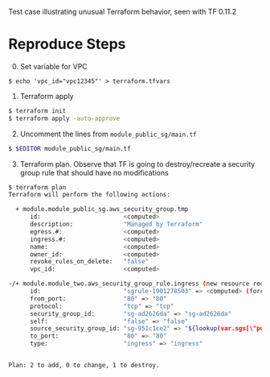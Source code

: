 Test case illustrating unusual Terraform behavior, seen with TF 0.11.2

# Reproduce Steps

0. Set variable for VPC

```
$ echo 'vpc_id="vpc12345"' > terraform.tfvars

```

1. Terraform apply

```bash
$ terraform init
$ terraform apply -auto-approve
```

2. Uncomment the lines from `module_public_sg/main.tf`

```bash
$ $EDITOR module_public_sg/main.tf
```

3. Terraform plan. Observe that TF is going to destroy/recreate a security group rule that should
have no modifications
```bash
$ terraform plan
Terraform will perform the following actions:

  + module.module_public_sg.aws_security_group.tmp
      id:                       <computed>
      description:              "Managed by Terraform"
      egress.#:                 <computed>
      ingress.#:                <computed>
      name:                     <computed>
      owner_id:                 <computed>
      revoke_rules_on_delete:   "false"
      vpc_id:                   <computed>

-/+ module.module_two.aws_security_group_rule.ingress (new resource required)
      id:                       "sgrule-1901278503" => <computed> (forces new resource)
      from_port:                "80" => "80"
      protocol:                 "tcp" => "tcp"
      security_group_id:        "sg-ad2626da" => "sg-ad2626da"
      self:                     "false" => "false"
      source_security_group_id: "sg-951c1ce2" => "${lookup(var.sgs[\"public\"], \"load_balancer\")}" (forces new resource)
      to_port:                  "80" => "80"
      type:                     "ingress" => "ingress"


Plan: 2 to add, 0 to change, 1 to destroy.

```
